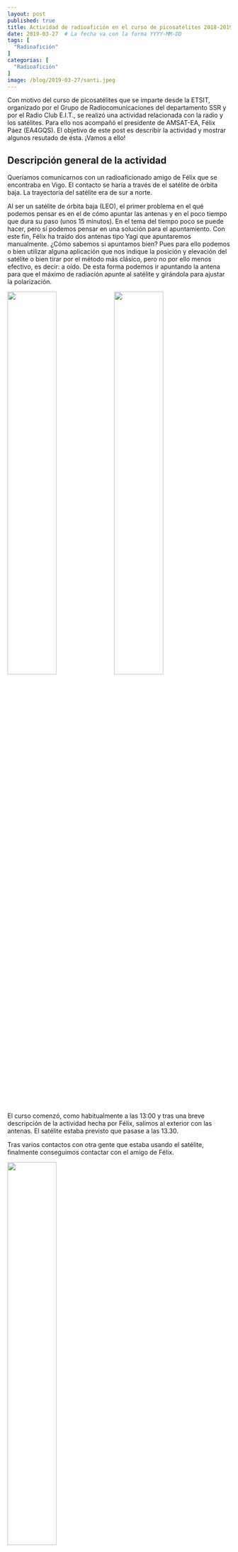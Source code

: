 ```yaml
---
layout: post
published: true
title: Actividad de radioafición en el curso de picosatélites 2018-2019
date: 2019-03-27  # La fecha va con la forma YYYY-MM-DD
tags: [
  "Radioafición"
]
categorias: [
  "Radioafición"
]
image: /blog/2019-03-27/santi.jpeg
---
```


Con motivo del curso de picosatélites que se imparte desde la ETSIT, organizado por el Grupo de Radiocomunicaciones del departamento SSR  y  por el Radio Club E.I.T., se realizó una actividad relacionada con la radio y los satélites. Para ello nos acompañó el presidente de AMSAT-EA, Félix Páez (EA4GQS). El objetivo de este post es describir la actividad y mostrar algunos resutado de ésta. ¡Vamos a ello!

## Descripción general de la actividad

Queríamos comunicarnos con un radioaficionado amigo de Félix que se encontraba en Vigo. El contacto se haría a través de el satélite de órbita baja. La trayectoria del satélite era de sur a norte.

Al ser un satélite de órbita baja (LEO), el primer problema en el qué podemos pensar es en el de cómo apuntar las antenas y en el poco tiempo que dura su paso (unos 15 minutos). En el tema del tiempo poco se puede hacer, pero sí podemos pensar en una solución para el apuntamiento. Con este fin, Félix ha traído dos antenas tipo Yagi que apuntaremos manualmente. ¿Cómo sabemos si apuntamos bien? Pues para ello podemos o bien utilizar alguna aplicación que nos indique la posición y elevación del satélite o bien tirar por el método más clásico, pero no por ello menos efectivo, es decir: a oído. De esta forma podemos ir apuntando la antena para que el máximo de radiación apunte al satélite y girándola para ajustar la polarización. 


<img src="/blog/2019-03-27/santi.jpeg" width="47%">



<img src="/blog/2019-03-27/app.jpeg" width="47%">
               
        
El curso comenzó, como habitualmente a las 13:00 y tras una breve descripción de la actividad hecha por Félix, salimos al exterior con las antenas. El satélite estaba previsto que pasase a las 13.30. 


Tras varios contactos con otra gente que estaba usando el satélite, finalmente conseguimos contactar con el amigo de Félix. 

<img src="/blog/2019-03-27/antena.jpeg" width="47%">
        


Al finalizar la actividad y tras el paso del satélite, volvimos a las aulas donde Félix comento cuestiones relacionadas con las actividades que lleva a cabo AMSAT-EA (podéis encontrar más información en su [página web](https://www.amsat-ea.org/))


## Conclusiones

Como conclusión general de la actividad, desde el RadioClub queremos, lo primero, agradecer a Félix su entrega y la posibilidad que nos ha dado de ver esta demostración. Por otro lado, creemos que es algo muy positivo que actividades como esta tengan lugar dentro del curso ya que nos acercan a este mundo de una forma muy llamativa y didáctica. Además, ayuda a conocer las limitaciones en la radioafición por satélite desde el punto de vista de la radio. 

Esperamos que en los años que vienen, este tipo de actividades puedan seguirse realizando.


## Comentarios del Curso 


La descripción de la actividad forma parte del curso de picosatélites que el RadioClub lleva impulsando un par de años. Por eso, consideramos tambien necesario hacer de forma breve una valoración del curso.

Como breve descripción del curso, cabe comentar que es una oportunidad para introducirse en el mundillo de los satélites, picosatélites, radiodifusión y radioafición. 

Se realiza primero una introducción a las radiocomunicaciones y comunicaciones con satélites. El resto del curso se centra en satélites y picosatélites. 

También se sale del aula para realizar actividades como la anteriormente descrita. Ha servido de acercamiento a lo que el curso expone, un acercamiento más práctico y que seguro que repetiremos. 

Por último comentar que el RadioClub tiene la intención de seguir propulsando esta actividad, queriendo que el próximo año sea mejor incluso. 

<img src="/blog/2019-03-27/foto.jpg" width="47%">
